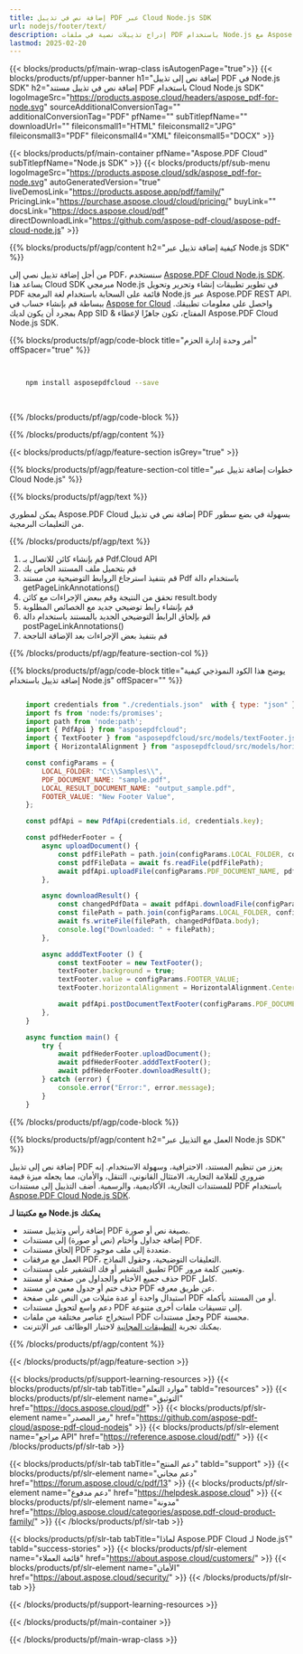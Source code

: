 ```yaml
---
title: إضافة نص في تذييل PDF عبر Cloud Node.js SDK
url: nodejs/footer/text/
description: إدراج تذييلات نصية في ملفات PDF باستخدام Node.js مع Aspose.PDF Cloud SDK.
lastmod: 2025-02-20
---
```


{{< blocks/products/pf/main-wrap-class isAutogenPage="true">}}
{{< blocks/products/pf/upper-banner h1="إضافة نص إلى تذييل PDF في Node.js SDK" h2="إضافة نص في تذييل مستند PDF باستخدام Cloud Node.js SDK" logoImageSrc="https://products.aspose.cloud/headers/aspose_pdf-for-node.svg" sourceAdditionalConversionTag="" additionalConversionTag="PDF" pfName="" subTitlepfName="" downloadUrl="" fileiconsmall1="HTML" fileiconsmall2="JPG" fileiconsmall3="PDF" fileiconsmall4="XML" fileiconsmall5="DOCX" >}}

{{< blocks/products/pf/main-container pfName="Aspose.PDF Cloud" subTitlepfName="Node.js SDK" >}}
{{< blocks/products/pf/sub-menu logoImageSrc="https://products.aspose.cloud/sdk/aspose_pdf-for-node.svg"
autoGeneratedVersion="true"
liveDemosLink="https://products.aspose.app/pdf/family/" PricingLink="https://purchase.aspose.cloud/cloud/pricing/" buyLink="" docsLink="https://docs.aspose.cloud/pdf"  directDownloadLink="https://github.com/aspose-pdf-cloud/aspose-pdf-cloud-node.js" >}}

{{% blocks/products/pf/agp/content h2="كيفية إضافة تذييل عبر Node.js SDK" %}}

من أجل إضافة تذييل نصي إلى PDF، سنستخدم
[Aspose.PDF Cloud Node.js SDK](https://products.aspose.cloud/pdf/nodejs/). يساعد هذا Cloud SDK مبرمجي Node.js في تطوير تطبيقات إنشاء وتحرير وتحويل PDF قائمة على السحابة باستخدام لغة البرمجة Node.js عبر Aspose.PDF REST API. ببساطة قم بإنشاء حساب في [Aspose for Cloud](https://dashboard.aspose.cloud/#/apps) واحصل على معلومات تطبيقك. بمجرد أن يكون لديك App SID & المفتاح، تكون جاهزًا لإعطاء Aspose.PDF Cloud Node.js SDK.

{{% blocks/products/pf/agp/code-block title="أمر وحدة إدارة الحزم" offSpacer="true" %}}

```bash

     
    npm install asposepdfcloud --save
     
     

```

{{% /blocks/products/pf/agp/code-block %}}

{{% /blocks/products/pf/agp/content %}}

{{< blocks/products/pf/agp/feature-section isGrey="true" >}}

{{% blocks/products/pf/agp/feature-section-col title="خطوات إضافة تذييل عبر Cloud Node.js" %}}

{{% blocks/products/pf/agp/text %}}

يمكن لمطوري Aspose.PDF Cloud إضافة نص في تذييل PDF بسهولة في بضع سطور من التعليمات البرمجية.

{{% /blocks/products/pf/agp/text %}}

1. قم بإنشاء كائن للاتصال بـ Pdf.Cloud API
1. قم بتحميل ملف المستند الخاص بك
1. قم بتنفيذ استرجاع الروابط التوضيحية من مستند Pdf باستخدام دالة getPageLinkAnnotations()
1. تحقق من النتيجة وقم ببعض الإجراءات مع كائن result.body
1. قم بإنشاء رابط توضيحي جديد مع الخصائص المطلوبة
1. قم بإلحاق الرابط التوضيحي الجديد بالمستند باستخدام دالة postPageLinkAnnotations()
1. قم بتنفيذ بعض الإجراءات بعد الإضافة الناجحة

{{% /blocks/products/pf/agp/feature-section-col %}}


{{% blocks/products/pf/agp/code-block title="يوضح هذا الكود النموذجي كيفية إضافة تذييل باستخدام Node.js" offSpacer="" %}}

```js

    import credentials from "./credentials.json"  with { type: "json" };
    import fs from 'node:fs/promises';
    import path from 'node:path';
    import { PdfApi } from "asposepdfcloud";
    import { TextFooter } from "asposepdfcloud/src/models/textFooter.js";
    import { HorizontalAlignment } from "asposepdfcloud/src/models/horizontalAlignment.js";

    const configParams = {
        LOCAL_FOLDER: "C:\\Samples\\",
        PDF_DOCUMENT_NAME: "sample.pdf",
        LOCAL_RESULT_DOCUMENT_NAME: "output_sample.pdf",
        FOOTER_VALUE: "New Footer Value",
    };

    const pdfApi = new PdfApi(credentials.id, credentials.key);

    const pdfHederFooter = {
        async uploadDocument() {
            const pdfFilePath = path.join(configParams.LOCAL_FOLDER, configParams.PDF_DOCUMENT_NAME);
            const pdfFileData = await fs.readFile(pdfFilePath);
            await pdfApi.uploadFile(configParams.PDF_DOCUMENT_NAME, pdfFileData);
        },

        async downloadResult() {
            const changedPdfData = await pdfApi.downloadFile(configParams.PDF_DOCUMENT_NAME);
            const filePath = path.join(configParams.LOCAL_FOLDER, configParams.LOCAL_RESULT_DOCUMENT_NAME);
            await fs.writeFile(filePath, changedPdfData.body);
            console.log("Downloaded: " + filePath);
        },

        async adddTextFooter () {
            const textFooter = new TextFooter();
            textFooter.background = true;
            textFooter.value = configParams.FOOTER_VALUE;
            textFooter.horizontalAlignment = HorizontalAlignment.Center;

            await pdfApi.postDocumentTextFooter(configParams.PDF_DOCUMENT_NAME, textFooter);
        },
    }

    async function main() {
        try {
            await pdfHederFooter.uploadDocument();
            await pdfHederFooter.adddTextFooter();
            await pdfHederFooter.downloadResult();
        } catch (error) {
            console.error("Error:", error.message);
        }
    }
```

{{% /blocks/products/pf/agp/code-block %}}

{{% blocks/products/pf/agp/content h2="العمل مع التذييل عبر Node.js SDK" %}}

إضافة نص إلى تذييل PDF يعزز من تنظيم المستند، الاحترافية، وسهولة الاستخدام. إنه ضروري للعلامة التجارية، الامتثال القانوني، التنقل، والأمان، مما يجعله ميزة قيمة للمستندات التجارية، الأكاديمية، والرسمية.
أضف التذييل إلى مستندات PDF باستخدام [Aspose.PDF Cloud Node.js SDK](https://products.aspose.cloud/pdf/nodejs/).

**مع مكتبتنا لـ Node.js يمكنك**

+ إضافة رأس وتذييل مستند PDF بصيغة نص أو صورة.
+ إضافة جداول وأختام (نص أو صورة) إلى مستندات PDF.
+ إلحاق مستندات PDF متعددة إلى ملف موجود.
+ العمل مع مرفقات PDF، التعليقات التوضيحية، وحقول النماذج.
+ تطبيق التشفير أو فك التشفير على مستندات PDF وتعيين كلمة مرور.
+ حذف جميع الأختام والجداول من صفحة أو مستند PDF كامل.
+ حذف ختم أو جدول معين من مستند PDF عن طريق معرفه.
+ استبدال واحدة أو عدة مثيلات من النص على صفحة PDF أو من المستند بأكمله.
+ دعم واسع لتحويل مستندات PDF إلى تنسيقات ملفات أخرى متنوعة.
+ استخراج عناصر مختلفة من ملفات PDF وجعل مستندات PDF محسنة.
+ يمكنك تجربة [التطبيقات المجانية](https://products.aspose.app/pdf/family/) لاختبار الوظائف عبر الإنترنت.

{{% /blocks/products/pf/agp/content %}}

{{< /blocks/products/pf/agp/feature-section >}}

{{< blocks/products/pf/support-learning-resources >}}
{{< blocks/products/pf/slr-tab tabTitle="موارد التعلم" tabId="resources" >}}
{{< blocks/products/pf/slr-element name="التوثيق" href="https://docs.aspose.cloud/pdf" >}}
{{< blocks/products/pf/slr-element name="رمز المصدر" href="https://github.com/aspose-pdf-cloud/aspose-pdf-cloud-nodejs" >}}
{{< blocks/products/pf/slr-element name="مراجع API" href="https://reference.aspose.cloud/pdf/" >}}
{{< /blocks/products/pf/slr-tab >}}

{{< blocks/products/pf/slr-tab tabTitle="دعم المنتج" tabId="support" >}}
{{< blocks/products/pf/slr-element name="دعم مجاني" href="https://forum.aspose.cloud/c/pdf/13" >}}
{{< blocks/products/pf/slr-element name="دعم مدفوع" href="https://helpdesk.aspose.cloud" >}}
{{< blocks/products/pf/slr-element name="مدونة" href="https://blog.aspose.cloud/categories/aspose.pdf-cloud-product-family/" >}}
{{< /blocks/products/pf/slr-tab >}}

{{< blocks/products/pf/slr-tab tabTitle="لماذا Aspose.PDF Cloud لـ Node.js؟" tabId="success-stories" >}}
{{< blocks/products/pf/slr-element name="قائمة العملاء" href="https://about.aspose.cloud/customers/" >}}
{{< blocks/products/pf/slr-element name="الأمان" href="https://about.aspose.cloud/security/" >}}
{{< /blocks/products/pf/slr-tab >}}

{{< /blocks/products/pf/support-learning-resources >}}

<!-- aboutfile Ends -->

{{< /blocks/products/pf/main-container >}}

{{< /blocks/products/pf/main-wrap-class >}}



